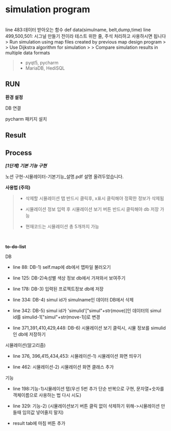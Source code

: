 # simulation program


</br>
line 483:데이터 받아오는 함수 def data(simulname, belt,dump,time) 
line 499,500,501: 시그널 만들기 전이라 테스트 위한 줄, 주석 처리하고 사용하시면 됩니다
> Run simulation using map files created by previous map design program
>
> Use Dijkstra algorithm for simulation
>
> Compare simulation results in multiple data formats
</br>

> + pyqt5, pycharm
> + MariaDB, HediSQL

## RUN
**환경 설정**

DB 연결

pycharm 패키지 설치

## Result

## Process
***[1단계] 기본 기능 구현***

노션 구현-시뮬레이터-기본기능_설명.pdf 설명 올려두었습니다.

**사용법 (주의)**

> + 삭제할 시뮬레이션 탭 반드시 클릭후, x표시 클릭해야 정확한 정보가 삭제됨
>
> + 시뮬레이션 정보 입력 후 시뮬레이션 보기 버튼 반드시 클릭해야 db 저장 가능
>
> + 현재코드는 시뮬레이션 총 5개까지 가능
</br>

**to-do-list**

DB

+ line 88: DB-1) self.map에 db에서 맵파일 불러오기

+ line 125:  DB-2)속성별 색상 정보 db에서 가져와서 보여주기

+ line 178: DB-3) 입력된 프로젝트정보 db에 저장

+ line 334: DB-4) simul id가 simulname인 데이터 DB에서 삭제

+ line 342: DB-5) simul id가 'simulid'["simul"+str(move)]인 데이터의 simul id를 simulid-1["simul"+str(move-1)]로 변경

+ line 371,391,410,429,448: DB-6) 시뮬레이션 보기 클릭시, 시뮬 정보를 simulid인 db에 저장하기


시뮬레이션(알고리즘)

+ line 376, 396,415,434,453: 시뮬레이션-1) 시뮬레이션 화면 띄우기

+ line 462: 시뮬레이션-2) 시뮬레이션 화면 클래스 추가



기능

+ line 198:기능-1)시뮬레이션 탭(우선 5번 추가 단순 반복으로 구현, 문자열+숫자를 객체이름으로 사용하는 법 다시 시도)

+ line 329: 기능-2) (시뮬레이션보기 버튼 클릭 없이 삭제하기 위해->시뮬레이션 만들때 임의값 넣어줄지 말지)

+ result tab에 마침 버튼 추가
